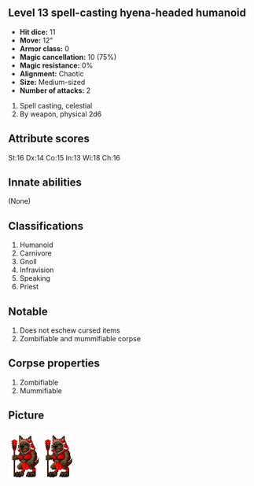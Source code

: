 ## Level 13 spell-casting hyena-headed humanoid

- **Hit dice:** 11
- **Move:** 12"
- **Armor class:** 0
- **Magic cancellation:** 10 (75%)
- **Magic resistance:** 0%
- **Alignment:** Chaotic
- **Size:** Medium-sized
- **Number of attacks:** 2
1. Spell casting, celestial
2. By weapon, physical 2d6

## Attribute scores

St:16 Dx:14 Co:15 In:13 Wi:18 Ch:16

## Innate abilities

(None)

## Classifications

1. Humanoid
2. Carnivore
3. Gnoll
4. Infravision
5. Speaking
6. Priest

## Notable

1. Does not eschew cursed items
2. Zombifiable and mummifiable corpse

## Corpse properties

1. Zombifiable
2. Mummifiable

## Picture

![Gnoll supreme warden](https://github.com/hyvanmielenpelit/GnollHackTileSet/blob/main/Monsters/gnoll_supreme_warden/gnoll_supreme_warden.png?raw=true) ![Gnoll supreme warden](https://github.com/hyvanmielenpelit/GnollHackTileSet/blob/main/Monsters/gnoll_supreme_warden/gnoll_supreme_warden_female.png?raw=true)
